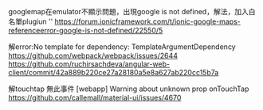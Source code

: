 
googlemap在emulator不顯示問題，出現google is not defined，解法，加入白名單plugiun 
''
https://forum.ionicframework.com/t/ionic-google-maps-referenceerror-google-is-not-defined/22550/5



解error:No template for dependency: TemplateArgumentDependency
    https://github.com/webpack/webpack/issues/2644
    https://github.com/ruchirsachdeva/angular-web-client/commit/42a889b220ce27a28180a5e8a627ab220cc15b7a

解touchtap 無此事件 [webapp] Warning about unknown prop onTouchTap
https://github.com/callemall/material-ui/issues/4670